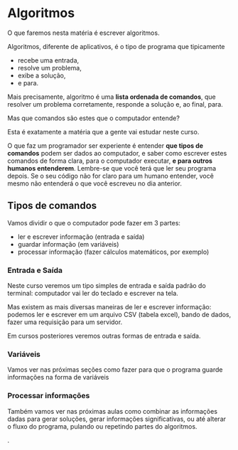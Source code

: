 # Algoritmos

O que faremos nesta matéria é escrever algoritmos.

Algoritmos, diferente de aplicativos, é o tipo de programa que tipicamente
- recebe uma entrada,
- resolve um problema,
- exibe a solução,
- e para.

Mais precisamente, algoritmo é uma **lista ordenada de comandos**, que resolver um problema corretamente, responde a solução e, ao final, para.

Mas que comandos são estes que o computador entende?

Esta é exatamente a matéria que a gente vai estudar neste curso.

O que faz um programador ser experiente é entender **que tipos de comandos** podem ser dados ao computador, e saber como escrever estes comandos de forma clara, para o computador executar, **e para outros humanos entenderem**. Lembre-se que você terá que ler seu programa depois. Se o seu código não for claro para um humano entender, você mesmo não entenderá o que você escreveu no dia anterior.


## Tipos de comandos

Vamos dividir o que o computador pode fazer em 3 partes:
- ler e escrever informação (entrada e saída)
- guardar informação (em variáveis)
- processar informação (fazer cálculos matemáticos, por exemplo)

### Entrada e Saída

Neste curso veremos um tipo simples de entrada e saída padrão do terminal: computador vai ler do teclado e escrever na tela.

Mas existem as mais diversas maneiras de ler e escrever informação: podemos ler e escrever em um arquivo CSV (tabela excel), bando de dados, fazer uma requisição para um servidor.

Em cursos posteriores veremos outras formas de entrada e saída.

### Variáveis

Vamos ver nas próximas seções como fazer para que o programa guarde informações na forma de variáveis


### Processar informações

Também vamos ver nas próximas aulas como combinar as informações dadas para gerar soluções, gerar informações significativas, ou até alterar o fluxo do programa, pulando ou repetindo partes do algoritmos.






.
